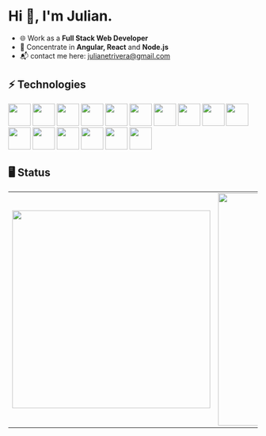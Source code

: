 # Hi 👋, I'm Julian.

- 🌐 Work as a **Full Stack Web Developer**
- 📱 Concentrate in **Angular, React** and **Node.js**
- 📬 contact me here: julianetrivera@gmail.com


## ⚡ Technologies
<p aligh="center">
	<img src="https://cdn.jsdelivr.net/gh/devicons/devicon/icons/react/react-original.svg" height="45" />
	<img src="https://cdn.jsdelivr.net/gh/devicons/devicon/icons/nextjs/nextjs-original.svg" height="45" />
	<img src="https://cdn.jsdelivr.net/gh/devicons/devicon/icons/redux/redux-original.svg" height="45" />
	<img src="https://cdn.jsdelivr.net/gh/devicons/devicon/icons/angularjs/angularjs-original.svg" height="45" />
	<img src="https://cdn.jsdelivr.net/gh/devicons/devicon/icons/nodejs/nodejs-original.svg" height="45" />
	<img src="https://cdn.jsdelivr.net/gh/devicons/devicon/icons/express/express-original.svg" height="45" />
	<img src="https://cdn.jsdelivr.net/gh/devicons/devicon/icons/materialui/materialui-original.svg" height="45" />
	<img src="https://cdn.jsdelivr.net/gh/devicons/devicon/icons/tailwindcss/tailwindcss-original-wordmark.svg" height="45" />
	<img src="https://cdn.jsdelivr.net/gh/devicons/devicon/icons/javascript/javascript-original.svg" height="45" />
	<img src="https://cdn.jsdelivr.net/gh/devicons/devicon/icons/typescript/typescript-original.svg" height="45" />
	<img src="https://cdn.jsdelivr.net/gh/devicons/devicon/icons/css3/css3-original.svg" height="45" />
	<img src="https://cdn.jsdelivr.net/gh/devicons/devicon/icons/html5/html5-original.svg" height="45" />
	<img src="https://cdn.jsdelivr.net/gh/devicons/devicon/icons/less/less-plain-wordmark.svg" height="45" />  
	<img src="https://cdn.jsdelivr.net/gh/devicons/devicon/icons/mongodb/mongodb-original.svg" height="45" />
	<img src="https://cdn.jsdelivr.net/gh/devicons/devicon/icons/postgresql/postgresql-original.svg" height="45" />
	<img src="https://cdn.jsdelivr.net/gh/devicons/devicon/icons/npm/npm-original-wordmark.svg" height="45" />
</p>


## 🖥️ Status

<center>
  <table>
    <tr>
        <td>
          <img width="400px" align="center" 
               src="https://github-readme-stats.vercel.app/api/top-langs/?username=julianetrivera&hide=ruby,makefile,vhdl,c,qmake,csharp&langs_count=6&layout=compact&theme=dracula" />
      </td>
      <td>
          <img width="470px" align="center" src="https://github-readme-stats.vercel.app/api?username=julianetrivera&show_icons=true&count_private=true&theme=dracula" />
      </td>
    </tr>   
  </table>
</center>
